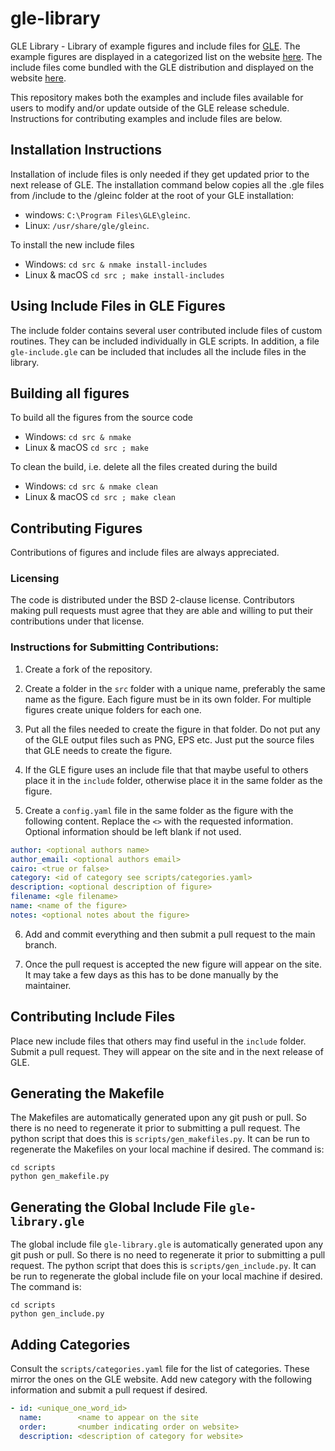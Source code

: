 # gle-library

GLE Library - Library of example figures and include files for [GLE](http://glx.sourceforge.io).  The example figures are displayed in a categorized list on the website [here](https://glx.sourceforge.io/examples/). The include files come bundled with the GLE distribution and displayed on the website [here](https://glx.sourceforge.io/library/).  

This repository makes both the examples and include files available for users to modify and/or update outside of the GLE release schedule.  Instructions for contributing examples and include files are below. 

## Installation Instructions

Installation of include files is only needed if they get updated prior to the next release of GLE. The installation command below copies all the .gle files from /include to the /gleinc folder at the root of your GLE installation:

* windows: `C:\Program Files\GLE\gleinc`.
* Linux: `/usr/share/gle/gleinc`.

To install the new include files

 * Windows: `cd src & nmake install-includes`
 * Linux & macOS `cd src ; make install-includes`

## Using Include Files in GLE Figures

The include folder contains several user contributed include files of custom routines.  They can be included individually in GLE scripts.  In addition, a file `gle-include.gle` can be included that includes all the include files in the library.

## Building all figures

To build all the figures from the source code

* Windows: `cd src & nmake`
* Linux & macOS `cd src ; make`

To clean the build, i.e. delete all the files created during the build

* Windows: `cd src & nmake clean`
* Linux & macOS `cd src ; make clean`

## Contributing Figures

Contributions of figures and include files are always appreciated. 


### Licensing

The code is distributed under the BSD 2-clause license. Contributors making pull requests must agree that they are able and willing to put their contributions under that license.


### Instructions for Submitting Contributions:

1. Create a fork of the repository.

2. Create a folder in the `src` folder with a unique name, preferably the same name as the figure.  Each figure must be in its own folder.  For multiple figures create unique folders for each one.

3. Put all the files needed to create the figure in that folder.  Do not put any of the GLE output files such as PNG, EPS etc.  Just put the source files that GLE needs to create the figure.

4. If the GLE figure uses an include file that that maybe useful to others place it in the `include` folder, otherwise place it in the same folder as the figure.

5. Create a `config.yaml` file in the same folder as the figure with the following content. Replace the `<>` with the requested information. Optional information should be left blank if not used.

```yaml
author: <optional authors name>
author_email: <optional authors email>
cairo: <true or false>
category: <id of category see scripts/categories.yaml>
description: <optional description of figure>
filename: <gle filename>
name: <name of the figure>
notes: <optional notes about the figure>
```

6. Add and commit everything and then submit a pull request to the main branch.

7. Once the pull request is accepted the new figure will appear on the site.  It may take a few days as this has to be done manually by the maintainer.

## Contributing Include Files

Place new include files that others may find useful in the `include` folder.  Submit a pull request.  They will appear on the site and in the next release of GLE.

## Generating the Makefile

The Makefiles are automatically generated upon any git push or pull.  So there is no need to regenerate it prior to submitting a pull request.  The python script that does this is `scripts/gen_makefiles.py`.  It can be run to regenerate the Makefiles on your local machine if desired. The command is:

```
cd scripts
python gen_makefile.py
```

## Generating the Global Include File `gle-library.gle`

The global include file `gle-library.gle` is automatically generated upon any git push or pull.  So there is no need to regenerate it prior to submitting a pull request.  The python script that does this is `scripts/gen_include.py`.  It can be run to regenerate the global include file on your local machine if desired. The command is:

```
cd scripts
python gen_include.py
```

## Adding Categories

Consult the `scripts/categories.yaml` file for the list of categories.  These mirror the ones on the GLE website.  Add new category with the following information
and submit a pull request if desired.

```yaml
- id: <unique_one_word_id>
  name:        <name to appear on the site
  order:       <number indicating order on website>
  description: <description of category for website>
```